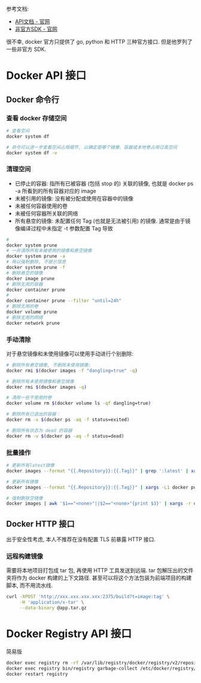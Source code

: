 参考文档:

- [API文档 - 官网](https://docs.docker.com/engine/api/)
- [非官方SDK - 官网](https://docs.docker.com/engine/api/sdk/#unofficial-libraries)

很不幸, docker 官方只提供了 go, python 和 HTTP 三种官方接口. 但是他罗列了一些非官方 SDK.
<a name="mc8mc"></a>
# Docker API 接口
<a name="RfbTE"></a>
## Docker 命令行
<a name="dzZvh"></a>
### 查看 docker 存储空间

```bash
# 查看空间
docker system df

# 命令可以进一步查看空间占用细节, 以确定是哪个镜像、容器或本地卷占用过高空间
docker system df -v
```
<a name="DDtB9"></a>
### 清理空间

- 已停止的容器: 指所有已被容器 (包括 stop 的) 关联的镜像, 也就是 docker ps -a 所看到的所有容器对应的 image
- 未被引用的镜像: 没有被分配或使用在容器中的镜像
- 未被任何容器使用的卷
- 未被任何容器所关联的网络
- 所有悬空的镜像: 未配置任何 Tag (也就是无法被引用) 的镜像. 通常是由于镜像编译过程中未指定 -t 参数配置 Tag 导致
```bash
#
docker system prune
# 一并清除所有未被使用的镜像和悬空镜像
docker system prune -a
# 用以强制删除, 不提示信息
docker system prune -f
# 删除悬空的镜像
docker image prune
# 删除无用的容器
docker container prune
#
docker container prune --filter "until=24h"
# 删除无用的卷
docker volume prune
# 删除无用的网络
docker network prune
```
<a name="jHTDC"></a>
### 手动清除

对于悬空镜像和未使用镜像可以使用手动进行个别删除:

```bash
# 删除所有悬空镜像, 不删除未使用镜像:
docker rmi $(docker images -f "dangling=true" -q)

# 删除所有未使用镜像和悬空镜像
docker rmi $(docker images -q)

# 清除一些不使用的卷
docker volume rm $(docker volume ls -qf dangling=true)

# 删除所有已退出的容器：
docker rm -v $(docker ps -aq -f status=exited)

# 删除所有状态为 dead 的容器
docker rm -v $(docker ps -aq -f status=dead)
```
<a name="pHuLb"></a>
### 批量操作

```bash
# 更新所有latest镜像
docker images --format "{{.Repository}}:{{.Tag}}" | grep ':latest' | xargs -L1 docker pull

# 更新所有镜像
docker images --format "{{.Repository}}:{{.Tag}}" | xargs -L1 docker pull

# 强制删除空镜像
docker images | awk '$1=="<none>"||$2=="<none>"{print $3}' | xargs -r docker rmi --force
```
<a name="ICNj9"></a>
## Docker HTTP 接口

出于安全性考虑, 本人不推荐在没有配置 TLS 前暴露 HTTP 接口.
<a name="E4Bm4"></a>
### 远程构建镜像

需要将本地项目打包成 tar 包, 再使用 HTTP 工具发送到远端. tar 包解压出的文件夹将作为 docker 构建的上下文路径. 甚至可以将这个方法包装为前端项目的构建脚本, 而不用流水线.

```bash
curl -XPOST 'http://xxx.xxx.xxx.xxx:2375/build?t=image:tag' \
     -H 'application/x-tar' \
     --data-binary @app.tar.gz
```

<a name="Ax22t"></a>
# Docker Registry API 接口
简易版
```bash
docker exec registry rm -rf /var/lib/registry/docker/registry/v2/repositories/<image>
docker exec registry bin/registry garbage-collect /etc/docker/registry/config.yml
docker restart registry
```

